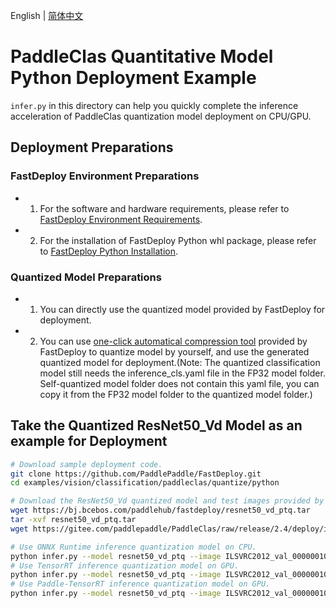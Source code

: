 English | [简体中文](README_CN.md)
# PaddleClas Quantitative Model Python Deployment Example
 `infer.py` in this directory can help you quickly complete the inference acceleration of PaddleClas quantization model deployment on CPU/GPU.

## Deployment Preparations
### FastDeploy Environment Preparations
- 1. For the software and hardware requirements, please refer to [FastDeploy Environment Requirements](../../../../../../docs/en/build_and_install/download_prebuilt_libraries.md). 
- 2. For the installation of FastDeploy Python whl package, please refer to [FastDeploy Python Installation](../../../../../../docs/en/build_and_install/download_prebuilt_libraries.md).

### Quantized Model Preparations
- 1. You can directly use the quantized model provided by FastDeploy for deployment.
- 2. You can use [one-click automatical compression tool](../../../../../../tools/common_tools/auto_compression/) provided by FastDeploy to quantize model by yourself, and use the generated quantized model for deployment.(Note: The quantized classification model still needs the inference_cls.yaml file in the FP32 model folder. Self-quantized model folder does not contain this yaml file, you can copy it from the FP32 model folder to the quantized model folder.)


## Take the Quantized ResNet50_Vd Model as an example for Deployment
```bash
# Download sample deployment code.
git clone https://github.com/PaddlePaddle/FastDeploy.git
cd examples/vision/classification/paddleclas/quantize/python

# Download the ResNet50_Vd quantized model and test images provided by FastDeloy.
wget https://bj.bcebos.com/paddlehub/fastdeploy/resnet50_vd_ptq.tar
tar -xvf resnet50_vd_ptq.tar
wget https://gitee.com/paddlepaddle/PaddleClas/raw/release/2.4/deploy/images/ImageNet/ILSVRC2012_val_00000010.jpeg

# Use ONNX Runtime inference quantization model on CPU.
python infer.py --model resnet50_vd_ptq --image ILSVRC2012_val_00000010.jpeg --device cpu --backend ort
# Use TensorRT inference quantization model on GPU.
python infer.py --model resnet50_vd_ptq --image ILSVRC2012_val_00000010.jpeg --device gpu --backend trt
# Use Paddle-TensorRT inference quantization model on GPU.
python infer.py --model resnet50_vd_ptq --image ILSVRC2012_val_00000010.jpeg --device gpu --backend pptrt
```
